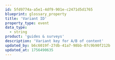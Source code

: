 ```yaml
---
id: 5fd9774a-a5e1-4df9-901e-c2471d5d1765
blueprint: glossary_property
title: 'Variant ID'
property_type: event
data_type:
  - string
product: 'guides & surveys'
description: 'Variant key for A/B of content'
updated_by: b6c6019f-27db-41a7-98bb-07c9b90f212b
updated_at: 1756490635
---
```


